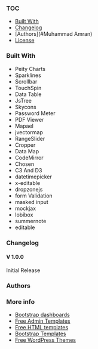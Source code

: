 
### TOC
- [Built With](#built-with)
- [Changelog](#changelog)
- [Authors](#Muhammad Amran)
- [License](#license)

### Built With

- Peity Charts
- Sparklines
- Scrollbar
- TouchSpin
- Data Table
- JsTree
- Skycons
- Password Meter
- PDF Viewer
- Mapael
- jvectormap
- RangeSlider
- Cropper
- Data Map
- CodeMirror
- Chosen
- C3 And D3
- datetimepicker
- x-editable
- dropzonejs
- form Validation
- masked input
- mockjax
- lobibox
- summernote
- editable

### Changelog
#### V 1.0.0
Initial Release
### Authors

### More info
- [Bootstrap dashboards](https://colorlib.com/wp/free-bootstrap-admin-dashboard-templates/)
- [Free Admin Templates](https://colorlib.com/wp/free-admin-templates/)
- [Free HTML templates](https://colorlib.com/wp/free-html-website-templates/)
- [Bootstrap Templates](https://colorlib.com/wp/templates/)
- [Free WordPress Themes](https://colorlib.com/wp/free-wordpress-themes/)
